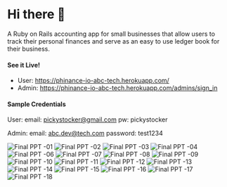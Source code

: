 # Hi there 👋

A Ruby on Rails accounting app for small businesses that allow users to track their personal finances and serve as an easy to use ledger book for their business.

#### See it Live!

- User: https://phinance-io-abc-tech.herokuapp.com/
- Admin: https://phinance-io-abc-tech.herokuapp.com/admins/sign_in

#### Sample Credentials

User:
email: pickystocker@gmail.com
pw: pickystocker

Admin:
email: abc.dev@tech.com
password: test1234

![Final PPT -01](https://user-images.githubusercontent.com/73781775/140497654-f1e5939d-1d26-48f9-b2f3-441442b4c927.png)
![Final PPT -02](https://user-images.githubusercontent.com/73781775/140497661-9e378267-896f-442e-bdbb-ef5ab9be3cf0.png)
![Final PPT -03](https://user-images.githubusercontent.com/73781775/140497663-75886742-b7cf-42ea-9889-51308f35acc7.png)
![Final PPT -04](https://user-images.githubusercontent.com/73781775/140497665-e4955e20-a2f1-4c84-bfa0-321690a57b20.png)
![Final PPT -06](https://user-images.githubusercontent.com/73781775/140497667-44525009-384b-4b54-b2f0-ef6257ae8a44.png)
![Final PPT -07](https://user-images.githubusercontent.com/73781775/140497669-de02613b-db75-4d57-9e88-125e05ea9f42.png)
![Final PPT -08](https://user-images.githubusercontent.com/73781775/140497672-18350c7c-a224-42c9-b124-974655ce4d3e.png)
![Final PPT -09](https://user-images.githubusercontent.com/73781775/140497674-b2a54df0-cf77-451e-a38d-06c1bf3c7951.png)
![Final PPT -10](https://user-images.githubusercontent.com/73781775/140497676-c1439988-4475-432b-8625-57f1f7d4da2f.png)
![Final PPT -11](https://user-images.githubusercontent.com/73781775/140497680-ab126efe-bb20-42ff-90a4-23dec0d21bd5.png)
![Final PPT -12](https://user-images.githubusercontent.com/73781775/140497682-c00ddc52-01d0-4463-94e9-ef15c65a066f.png)
![Final PPT -13](https://user-images.githubusercontent.com/73781775/140497685-026fe0aa-dd3a-4dd3-9554-5b0b5c51924a.png)
![Final PPT -14](https://user-images.githubusercontent.com/73781775/140497686-0e0729f6-58a3-43de-857a-471c45b7eaf1.png)
![Final PPT -15](https://user-images.githubusercontent.com/73781775/140497688-48296ceb-2756-4142-905f-7f0107f65ba5.png)
![Final PPT -16](https://user-images.githubusercontent.com/73781775/140497689-b399d112-672f-478e-92f6-cfe6467171ab.png)
![Final PPT -17](https://user-images.githubusercontent.com/73781775/140497691-057cb78b-8fef-48f1-b796-cb48d5ba3f2a.png)
![Final PPT -18](https://user-images.githubusercontent.com/73781775/140497693-4ad8dce9-2eb7-4501-abc0-3d930a27c5cb.png)

